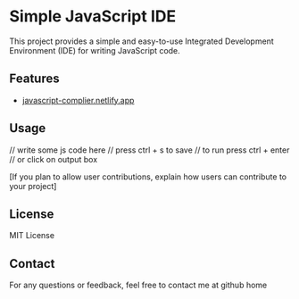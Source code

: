 # Simple JavaScript IDE

This project provides a simple and easy-to-use Integrated Development Environment (IDE) for writing JavaScript code.

## Features

* [javascript-complier.netlify.app
](https://javascript-complier.netlify.app)

## Usage

// write some js code here
// press ctrl + s to save 
// to run press ctrl + enter 
// or click on output box

[If you plan to allow user contributions, explain how users can contribute to your project]

## License

MIT License

## Contact

For any questions or feedback, feel free to contact me at github home

